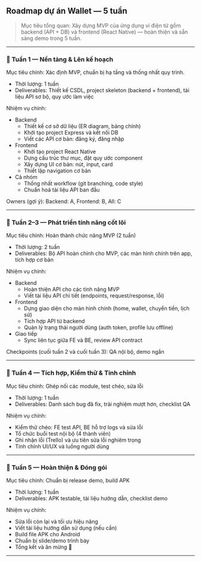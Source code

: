 
## Roadmap dự án Wallet — 5 tuần

> Mục tiêu tổng quan: Xây dựng MVP của ứng dụng ví điện tử gồm backend (API + DB) và frontend (React Native) — hoàn thiện và sẵn sàng demo trong 5 tuần.

---

### 🎯 Tuần 1 — Nền tảng & Lên kế hoạch

Mục tiêu chính: Xác định MVP, chuẩn bị hạ tầng và thống nhất quy trình.

- Thời lượng: 1 tuần
- Deliverables: Thiết kế CSDL, project skeleton (backend + frontend), tài liệu API sơ bộ, quy ước làm việc

Nhiệm vụ chính:
- Backend
	- Thiết kế cơ sở dữ liệu (ER diagram, bảng chính)
	- Khởi tạo project Express và kết nối DB
	- Viết các API cơ bản: đăng ký, đăng nhập
- Frontend
	- Khởi tạo project React Native
	- Dựng cấu trúc thư mục, đặt quy ước component
	- Xây dựng UI cơ bản: nút, input, card
	- Thiết lập navigation cơ bản
- Cả nhóm
	- Thống nhất workflow (git branching, code style)
	- Chuẩn hoá tài liệu API ban đầu

Owners (gợi ý): Backend: A, Frontend: B, All: C

---

### 🎯 Tuần 2–3 — Phát triển tính năng cốt lõi

Mục tiêu chính: Hoàn thành chức năng MVP (2 tuần)

- Thời lượng: 2 tuần
- Deliverables: Bộ API hoàn chỉnh cho MVP, các màn hình chính trên app, tích hợp cơ bản

Nhiệm vụ chính:
- Backend
	- Hoàn thiện API cho các tính năng MVP
	- Viết tài liệu API chi tiết (endpoints, request/response, lỗi)
- Frontend
	- Dựng giao diện cho màn hình chính (home, wallet, chuyển tiền, lịch sử)
	- Tích hợp API từ backend
	- Quản lý trạng thái người dùng (auth token, profile lưu offline)
- Giao tiếp
	- Sync liên tục giữa FE và BE, review API contract

Checkpoints (cuối tuần 2 và cuối tuần 3): QA nội bộ, demo ngắn

---

### 🎯 Tuần 4 — Tích hợp, Kiểm thử & Tinh chỉnh

Mục tiêu chính: Ghép nối các module, test chéo, sửa lỗi

- Thời lượng: 1 tuần
- Deliverables: Danh sách bug đã fix, trải nghiệm mượt hơn, checklist QA

Nhiệm vụ chính:
- Kiểm thử chéo: FE test API, BE hỗ trợ logs và sửa lỗi
- Tổ chức buổi test nội bộ (4 thành viên)
- Ghi nhận lỗi (Trello) và ưu tiên sửa lỗi nghiêm trọng
- Tinh chỉnh UI/UX và luồng người dùng

---

### 🎯 Tuần 5 — Hoàn thiện & Đóng gói

Mục tiêu chính: Chuẩn bị release demo, build APK

- Thời lượng: 1 tuần
- Deliverables: APK testable, tài liệu hướng dẫn, checklist demo

Nhiệm vụ chính:
- Sửa lỗi còn lại và tối ưu hiệu năng
- Viết tài liệu hướng dẫn sử dụng (nếu cần)
- Build file APK cho Android
- Chuẩn bị slide/demo trình bày
- Tổng kết và ăn mừng 🎉

---
